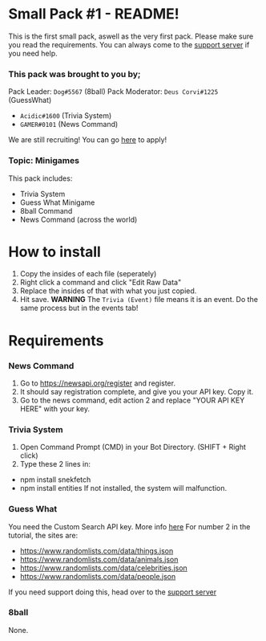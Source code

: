 # Small Pack #1 - README!
This is the first small pack, aswell as the very first pack.
Please make sure you read the requirements. You can always come to the [support server](https://discord.gg/FMUMPdn) if you need help.

### This pack was brought to you by;
Pack Leader: `Dog#5567` (8ball)
Pack Moderator: `Deus Corvi#1225` (GuessWhat)
- `Acidic#1600` (Trivia System)
- `GAMER#0101` (News Command)

We are still recruiting! You can go [here](https://docs.google.com/forms/d/e/1FAIpQLSd1NN_gU7oa4yHMx14B5zzzjFsdPnUlmd_MB7F3mpj-U2KrHQ/viewform) to apply!

### Topic: Minigames
This pack includes:
- Trivia System
- Guess What Minigame
- 8ball Command
- News Command (across the world)

# How to install
1. Copy the insides of each file (seperately)
2. Right click a command and click "Edit Raw Data"
3. Replace the insides of that with what you just copied.
4. Hit save.
**WARNING** The `Trivia (Event)` file means it is an event. Do the same process but in the events tab!

# Requirements

### News Command
1. Go to https://newsapi.org/register and register.
2. It should say registration complete, and give you your API key. Copy it.
3. Go to the news command, edit action 2 and replace "YOUR API KEY HERE" with your key.

### Trivia System
1. Open Command Prompt (CMD) in your Bot Directory. (SHIFT + Right click)
2. Type these 2 lines in:
- npm install snekfetch
- npm install entities
If not installed, the system will malfunction.

### Guess What
You need the Custom Search API key. More info [here](https://developers.google.com/custom-search/docs/tutorial/creatingcse)
For number 2 in the tutorial, the sites are:
- https://www.randomlists.com/data/things.json
- https://www.randomlists.com/data/animals.json
- https://www.randomlists.com/data/celebrities.json
- https://www.randomlists.com/data/people.json

If you need support doing this, head over to the [support server](https://discord.gg/FMUMPdn)
### 8ball
None.



